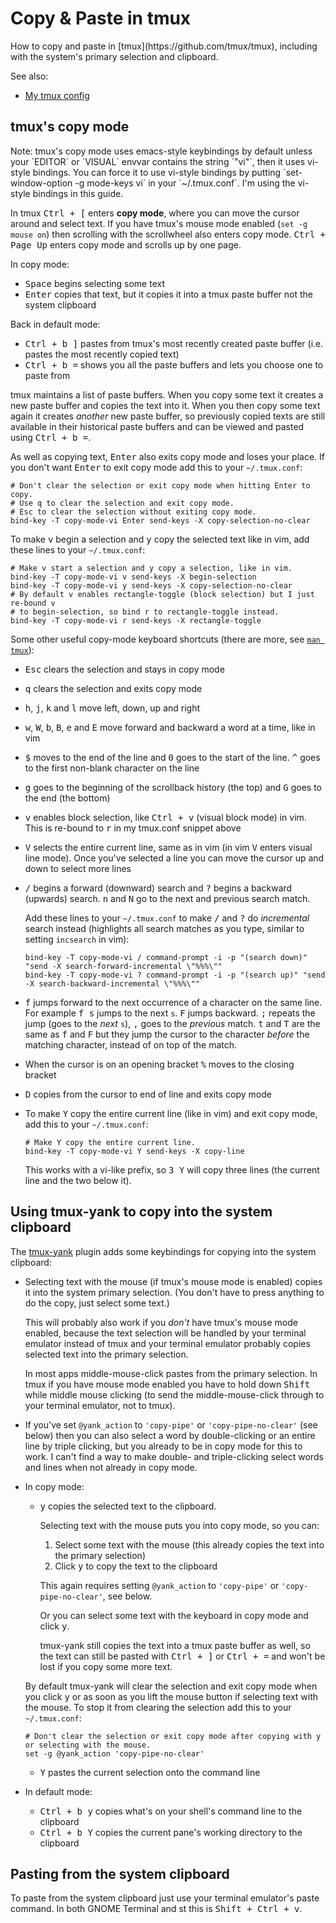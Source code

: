 Copy & Paste in tmux
====================

<p class="lead" markdown="1">
How to copy and paste in [tmux](https://github.com/tmux/tmux), including with the system's primary selection and clipboard.
</p>

<div class="seealso" markdown="1">
See also:

* [My tmux config](https://github.com/seanh/tmux)
</div>

## tmux's copy mode

<div class="note" markdown="1">
Note: tmux's copy mode uses emacs-style keybindings by default unless your `EDITOR` or `VISUAL` envvar contains the string `"vi"`, then it uses vi-style bindings.
You can force it to use vi-style bindings by putting `set-window-option -g mode-keys vi` in your `~/.tmux.conf`. I'm using the vi-style bindings in this guide.
</div>

In tmux <kbd><kbd>Ctrl</kbd> + <kbd>[</kbd></kbd> enters **copy mode**, where you can move the cursor around and select text. If you have tmux's mouse mode enabled
(`set -g mouse on`) then scrolling with the scrollwheel also enters copy mode. <kbd><kbd>Ctrl</kbd> + <kbd>Page Up</kbd></kbd> enters copy mode and scrolls up by
one page.

In copy mode:

* <kbd>Space</kbd> begins selecting some text
* <kbd>Enter</kbd> copies that text, but it copies it into a tmux paste buffer not the system clipboard 

Back in default mode:

* <kbd><kbd>Ctrl</kbd> + <kbd>b</kbd> <kbd>]</kbd></kbd> pastes from tmux's most recently created paste buffer (i.e. pastes the most recently copied text)
* <kbd><kbd>Ctrl</kbd> + <kbd>b</kbd> <kbd>=</kbd></kbd> shows you all the paste buffers and lets you choose one to paste from

tmux maintains a list of paste buffers. When you copy some text it creates a new paste buffer and copies the text into it. When you then copy some text again it
creates _another_ new paste buffer, so previously copied texts are still available in their historical paste buffers and can be viewed and pasted using
<kbd><kbd>Ctrl</kbd> + <kbd>b</kbd> <kbd>=</kbd></kbd>.

As well as copying text, <kbd>Enter</kbd> also exits copy mode and loses your place. If you don't want <kbd>Enter</kbd> to exit copy mode add this to your
`~/.tmux.conf`:

```
# Don't clear the selection or exit copy mode when hitting Enter to copy.
# Use q to clear the selection and exit copy mode.
# Esc to clear the selection without exiting copy mode.
bind-key -T copy-mode-vi Enter send-keys -X copy-selection-no-clear
```

To make <kbd>v</kbd> begin a selection and <kbd>y</kbd> copy the selected text like in vim, add these lines to your `~/.tmux.conf`:

```
# Make v start a selection and y copy a selection, like in vim.
bind-key -T copy-mode-vi v send-keys -X begin-selection
bind-key -T copy-mode-vi y send-keys -X copy-selection-no-clear
# By default v enables rectangle-toggle (block selection) but I just re-bound v
# to begin-selection, so bind r to rectangle-toggle instead.
bind-key -T copy-mode-vi r send-keys -X rectangle-toggle
```

Some other useful copy-mode keyboard shortcuts (there are more, see [`man tmux`](http://manpages.ubuntu.com/manpages/focal/man1/tmux.1.html)):

* <kbd>Esc</kbd> clears the selection and stays in copy mode

* <kbd>q</kbd> clears the selection and exits copy mode

* <kbd>h</kbd>, <kbd>j</kbd>, <kbd>k</kbd> and <kbd>l</kbd> move left, down, up and right

* <kbd>w</kbd>, <kbd>W</kbd>, <kbd>b</kbd>, <kbd>B</kbd>, <kbd>e</kbd> and <kbd>E</kbd> move forward and backward a word at a time, like in vim

* <kbd>$</kbd> moves to the end of the line and <kbd>0</kbd> goes to the start of the line. <kbd>^</kbd> goes to the first non-blank character on the line

* <kbd>g</kbd> goes to the beginning of the scrollback history (the top) and <kbd>G</kbd> goes to the end (the bottom)

* <kbd>v</kbd> enables block selection, like <kbd><kbd>Ctrl</kbd> + <kbd>v</kbd></kbd> (visual block mode) in vim. This is re-bound to <kbd>r</kbd> in my tmux.conf
  snippet above

* <kbd>V</kbd> selects the entire current line, same as in vim (in vim <kbd>V</kbd> enters visual line mode). Once you've selected a line you can move the cursor
  up and down to select more lines

* <kbd>/</kbd> begins a forward (downward) search and <kbd>?</kbd> begins a backward (upwards) search. <kbd>n</kbd> and <kbd>N</kbd> go to the next and previous
  search match.

  Add these lines to your `~/.tmux.conf` to make <kbd>/</kbd> and <kbd>?</kbd> do _incremental_ search instead (highlights all search matches as you type, similar
  to setting `incsearch` in vim):
  
  ```
  bind-key -T copy-mode-vi / command-prompt -i -p "(search down)" "send -X search-forward-incremental \"%%%\""
  bind-key -T copy-mode-vi ? command-prompt -i -p "(search up)" "send -X search-backward-incremental \"%%%\""
  ```

* <kbd>f</kbd> jumps forward to the next occurrence of a character on the same line. For example <kbd><kbd>f</kbd> <kbd>s</kbd></kbd> jumps to the next `s`.
  <kbd>F</kbd> jumps backward. <kbd>;</kbd> repeats the jump (goes to the _next_ `s`), <kbd>,</kbd> goes to the _previous_ match. <kbd>t</kbd> and <kbd>T</kbd> are
  the same as <kbd>f</kbd> and <kbd>F</kbd> but they jump the cursor to the character _before_ the matching character, instead of on top of the match.

* When the cursor is on an opening bracket <kbd>%</kbd> moves to the closing bracket

* <kbd>D</kbd> copies from the cursor to end of line and exits copy mode

* To make <kbd>Y</kbd> copy the entire current line (like in vim) and exit copy mode, add this to your `~/.tmux.conf`:

  ```
  # Make Y copy the entire current line.
  bind-key -T copy-mode-vi Y send-keys -X copy-line
  ```
  
  This works with a vi-like prefix, so <kbd><kbd>3</kbd> <kbd>Y</kbd></kbd> will copy three lines (the current line and the two below it).

## Using tmux-yank to copy into the system clipboard

The [tmux-yank](https://github.com/tmux-plugins/tmux-yank) plugin adds some keybindings for copying into the system clipboard:

* Selecting text with the mouse (if tmux's mouse mode is enabled) copies it into the system primary selection. (You don't have to press anything to do the copy,
  just select some text.)
  
  This will probably also work if you _don't_ have tmux's mouse mode enabled, because the text selection will be handled by your terminal emulator instead of tmux
  and your terminal emulator probably copies selected text into the primary selection.

  In most apps middle-mouse-click pastes from the primary selection. In tmux if you have mouse mode enabled you have to hold down <kbd>Shift</kbd> while middle
  mouse clicking (to send the middle-mouse-click through to your terminal emulator, not to tmux).

* If you've set `@yank_action` to `'copy-pipe'` or `'copy-pipe-no-clear'` (see below) then you can also select a word by double-clicking or an entire line by
  triple clicking, but you already to be in copy mode for this to work. I can't find a way to make double- and triple-clicking select words and lines when not
  already in copy mode.

* In copy mode:

  * <kbd>y</kbd> copies the selected text to the clipboard.
  
    Selecting text with the mouse puts you into copy mode, so you can:
    
    1. Select some text with the mouse (this already copies the text into the primary selection)
    2. Click <kbd>y</kbd> to copy the text to the clipboard
    
    This again requires setting `@yank_action` to `'copy-pipe'` or `'copy-pipe-no-clear'`, see below.

    Or you can select some text with the keyboard in copy mode and click <kbd>y</kbd>.
  
    tmux-yank still copies the text into a tmux paste buffer as well, so the text can still be pasted with <kbd><kbd>Ctrl</kbd> + <kbd>]</kbd></kbd> or
    <kbd><kbd>Ctrl</kbd> + <kbd>=</kbd></kbd> and won't be lost if you copy some more text.
    
  By default tmux-yank will clear the selection and exit copy mode when you click <kbd>y</kbd> or as soon as you lift the mouse button if selecting text with the
  mouse. To stop it from clearing the selection add this to your `~/.tmux.conf`:

  ```
  # Don't clear the selection or exit copy mode after copying with y or selecting with the mouse.
  set -g @yank_action 'copy-pipe-no-clear'
  ```

  * <kbd>Y</kbd> pastes the current selection onto the command line
  
* In default mode:

  * <kbd><kbd>Ctrl</kbd> + <kbd>b</kbd> <kbd>y</kbd></kbd> copies what's on your shell's command line to the clipboard
  * <kbd><kbd>Ctrl</kbd> + <kbd>b</kbd> <kbd>Y</kbd></kbd> copies the current pane's working directory to the clipboard

## Pasting from the system clipboard

To paste from the system clipboard just use your terminal emulator's paste command. In both GNOME Terminal and st this is
<kbd><kbd>Shift</kbd> + <kbd>Ctrl</kbd> + <kbd>v</kbd></kbd>.
